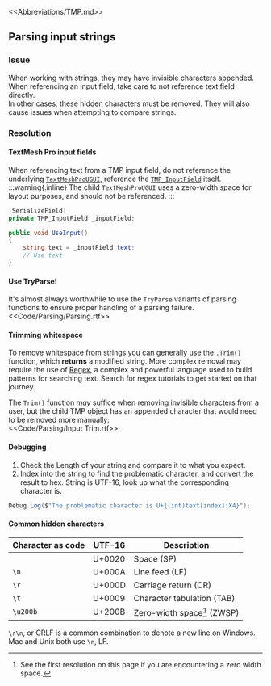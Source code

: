 <<Abbreviations/TMP.md>>  
## Parsing input strings
### Issue
When working with strings, they may have invisible characters appended.  
When referencing an input field, take care to not reference text field directly.  
In other cases, these hidden characters must be removed. They will also cause issues when attempting to compare strings.

### Resolution
#### TextMesh Pro input fields
When referencing text from a TMP input field, do not reference the underlying [`TextMeshProUGUI`](https://docs.unity3d.com/Packages/com.unity.textmeshpro@latest/index.html?subfolder=/api/TMPro.TextMeshProUGUI.html), reference the [`TMP_InputField`](https://docs.unity3d.com/Packages/com.unity.textmeshpro@latest/index.html?subfolder=/api/TMPro.TMP_InputField.html) itself.  
:::warning{.inline}
The child `TextMeshProUGUI` uses a zero-width space for layout purposes, and should not be referenced.
:::

```csharp
[SerializeField]
private TMP_InputField _inputField;

public void UseInput()
{
    string text = _inputField.text;
    // Use text
}
```

#### Use TryParse!
It's almost always worthwhile to use the `TryParse` variants of parsing functions to ensure proper handling of a parsing failure.  
<<Code/Parsing/Parsing.rtf>>  

#### Trimming whitespace
To remove whitespace from strings you can generally use the [`.Trim()`](https://docs.microsoft.com/en-us/dotnet/api/system.string.trim?view=net-6.0) function, which **returns** a modified string. More complex removal may require the use of [Regex](https://docs.microsoft.com/en-us/dotnet/api/system.text.regularexpressions.regex?view=net-6.0), a complex and powerful language used to build patterns for searching text. Search for regex tutorials to get started on that journey.  

The `Trim()` function *may* suffice when removing invisible characters from a user, but the child TMP object has an appended character that would need to be removed more manually:  
<<Code/Parsing/Input Trim.rtf>>  

#### Debugging
1. Check the Length of your string and compare it to what you expect.
1. Index into the string to find the problematic character, and convert the result to hex. String is UTF-16, look up what the corresponding character is.

```csharp
Debug.Log($"The problematic character is U+{(int)text[index]:X4}");
```

#### Common hidden characters

| Character as code | UTF-16 | Description                 |
|-------------------|--------|-----------------------------|
| ` `               | U+0020 | Space (SP)                  |
| `\n`              | U+000A | Line feed (LF)              |
| `\r`              | U+000D | Carriage return (CR)        |
| `\t`              | U+0009 | Character tabulation (TAB)  |
| `\u200b`          | U+200B | Zero-width space[^1] (ZWSP) |


`\r\n`, or CRLF is a common combination to denote a new line on Windows. Mac and Unix both use `\n`, LF.

[^1]: See the first resolution on this page if you are encountering a zero width space.